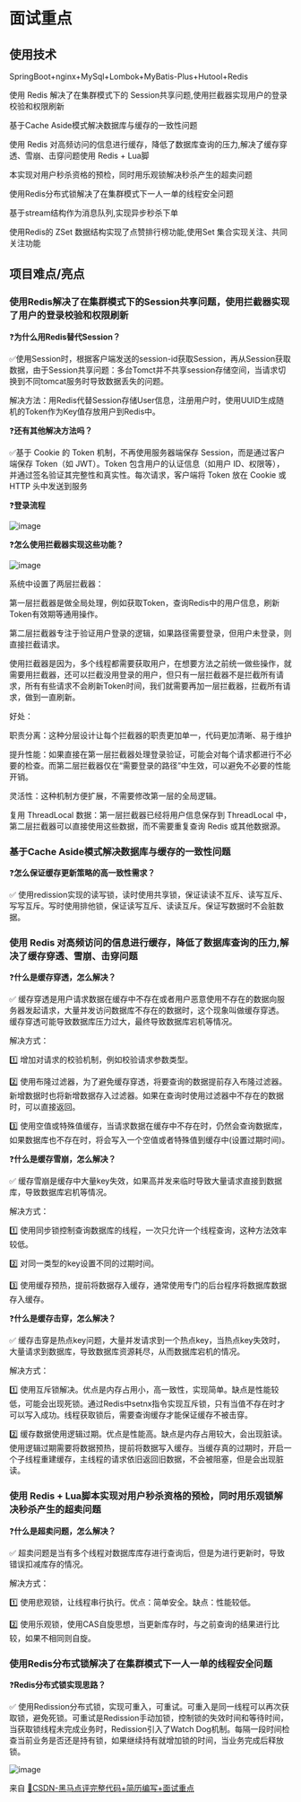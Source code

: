 # 面试重点

## 使用技术

SpringBoot+nginx+MySql+Lombok+MyBatis-Plus+Hutool+Redis

使用 Redis 解决了在集群模式下的 Session共享问题,使用拦截器实现用户的登录校验和权限刷新

基于Cache Aside模式解决数据库与缓存的一致性问题

使用 Redis 对高频访问的信息进行缓存，降低了数据库查询的压力,解决了缓存穿透、雪崩、击穿问题使用 Redis + Lua脚

本实现对用户秒杀资格的预检，同时用乐观锁解决秒杀产生的超卖问题

使用Redis分布式锁解决了在集群模式下一人一单的线程安全问题

基于stream结构作为消息队列,实现异步秒杀下单

使用Redis的 ZSet 数据结构实现了点赞排行榜功能,使用Set 集合实现关注、共同关注功能

## 项目难点/亮点

### 使用Redis解决了在集群模式下的Session共享问题，使用拦截器实现了用户的登录校验和权限刷新

❓**为什么用Redis替代Session？**  

✅使用Session时，根据客户端发送的session-id获取Session，再从Session获取数据，由于Session共享问题：多台Tomct并不共享session存储空间，当请求切换到不同tomcat服务时导致数据丢失的问题。  

解决方法：用Redis代替Session存储User信息，注册用户时，使用UUID生成随机的Token作为Key值存放用户到Redis中。

❓**还有其他解决方法吗？**  
 
✅基于 Cookie 的 Token 机制，不再使用服务器端保存 Session，而是通过客户端保存 Token（如 JWT）。Token 包含用户的认证信息（如用户 ID、权限等），并通过签名验证其完整性和真实性。每次请求，客户端将 Token 放在 Cookie 或 HTTP 头中发送到服务

❓**登录流程**  

![image](https://github.com/user-attachments/assets/d869adcc-37fe-433c-b206-f90290f6eb36)


❓**怎么使用拦截器实现这些功能？**  

![image](https://github.com/user-attachments/assets/759a3edb-0305-4c49-90f2-d986ed0f5040)

系统中设置了两层拦截器：

第一层拦截器是做全局处理，例如获取Token，查询Redis中的用户信息，刷新Token有效期等通用操作。

第二层拦截器专注于验证用户登录的逻辑，如果路径需要登录，但用户未登录，则直接拦截请求。

使用拦截器是因为，多个线程都需要获取用户，在想要方法之前统一做些操作，就需要用拦截器，还可以拦截没用登录的用户，但只有一层拦截器不是拦截所有请求，所有有些请求不会刷新Token时间，我们就需要再加一层拦截器，拦截所有请求，做到一直刷新。

好处：

职责分离：这种分层设计让每个拦截器的职责更加单一，代码更加清晰、易于维护

提升性能：如果直接在第一层拦截器处理登录验证，可能会对每个请求都进行不必要的检查。而第二层拦截器仅在“需要登录的路径”中生效，可以避免不必要的性能开销。

灵活性：这种机制方便扩展，不需要修改第一层的全局逻辑。

复用 ThreadLocal 数据：第一层拦截器已经将用户信息保存到 ThreadLocal 中，第二层拦截器可以直接使用这些数据，而不需要重复查询 Redis 或其他数据源。

### 基于Cache Aside模式解决数据库与缓存的一致性问题

❓**怎么保证缓存更新策略的高一致性需求？**

✅ 使用redission实现的读写锁，读时使用共享锁，保证读读不互斥、读写互斥、写写互斥。写时使用排他锁，保证读写互斥、读读互斥。保证写数据时不会脏数据。

### 使用 Redis 对高频访问的信息进行缓存，降低了数据库查询的压力,解决了缓存穿透、雪崩、击穿问题

❓**什么是缓存穿透，怎么解决？**

✅ 缓存穿透是用户请求数据在缓存中不存在或者用户恶意使用不存在的数据向服务器发起请求，大量并发访问数据库不存在的数据时，这个现象叫做缓存穿透。 缓存穿透可能导致数据库压力过大，最终导致数据库宕机等情况。  

解决方式：  

1️⃣ 增加对请求的校验机制，例如校验请求参数类型。

2️⃣ 使用布隆过滤器，为了避免缓存穿透，将要查询的数据提前存入布隆过滤器。新增数据时也将新增数据存入过滤器。如果在查询时使用过滤器中不存在的数据时，可以直接返回。

3️⃣ 使用空值或特殊值缓存，当请求数据在缓存中不存在时，仍然会查询数据库，如果数据库也不存在时，将会写入一个空值或者特殊值到缓存中(设置过期时间)。

❓**什么是缓存雪崩，怎么解决？**

✅ 缓存雪崩是缓存中大量key失效，如果高并发来临时导致大量请求直接到数据库，导致数据库宕机等情况。

解决方式：  

1️⃣ 使用同步锁控制查询数据库的线程，一次只允许一个线程查询，这种方法效率较低。

2️⃣ 对同一类型的key设置不同的过期时间。

3️⃣ 使用缓存预热，提前将数据存入缓存，通常使用专门的后台程序将数据库数据存入缓存。

❓**什么是缓存击穿，怎么解决？**

✅ 缓存击穿是热点key问题，大量并发请求到一个热点key，当热点key失效时，大量请求到数据库，导致数据库资源耗尽，从而数据库宕机的情况。

解决方式：  

1️⃣ 使用互斥锁解决。优点是内存占用小，高一致性，实现简单。缺点是性能较低，可能会出现死锁。通过Redis中setnx指令实现互斥锁，只有当值不存在时才可以写入成功。线程获取锁后，需要查询缓存才能保证缓存不被击穿。

2️⃣ 缓存数据使用逻辑过期。优点是性能高。缺点是内存占用较大，会出现脏读。使用逻辑过期需要将数据预热，提前将数据写入缓存。当缓存真的过期时，开启一个子线程重建缓存，主线程的请求依旧返回旧数据，不会被阻塞，但是会出现脏读。

### 使用 Redis + Lua脚本实现对用户秒杀资格的预检，同时用乐观锁解决秒杀产生的超卖问题

❓**什么是超卖问题，怎么解决？**

✅ 超卖问题是当有多个线程对数据库库存进行查询后，但是为进行更新时，导致错误扣减库存的情况。

解决方式：  

1️⃣ 使用悲观锁，让线程串行执行。优点：简单安全。缺点：性能较低。

2️⃣ 使用乐观锁，使用CAS自旋思想，当更新库存时，与之前查询的结果进行比较，如果不相同则自旋。

### 使用Redis分布式锁解决了在集群模式下一人一单的线程安全问题

❓**Redis分布式锁实现思路？**

✅ 使用Redission分布式锁，实现可重入，可重试。可重入是同一线程可以再次获取锁，避免死锁。可重试是Redission手动加锁，控制锁的失效时间和等待时间，当获取锁线程未完成业务时，Redission引入了Watch Dog机制。每隔一段时间检查当前业务是否还是持有锁，如果继续持有就增加锁的时间，当业务完成后释放锁。

![image](https://github.com/user-attachments/assets/b2d0f495-aa04-4d7a-8252-5e8d713134af)


来自 [🎁CSDN-黑马点评完整代码+简历编写+面试重点](https://blog.csdn.net/KNeeg_/article/details/146123658)
